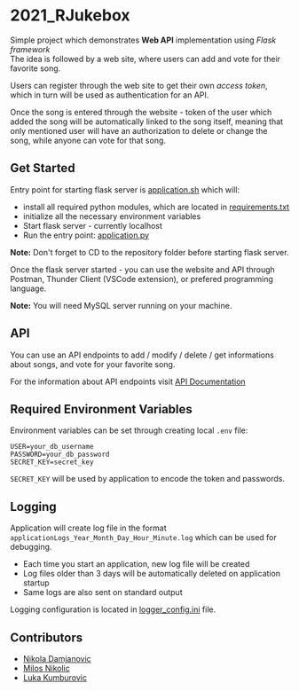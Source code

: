 # 2021_RJukebox

Simple project which demonstrates __Web API__ implementation using *Flask framework* <br>
The idea is followed by a web site, where users can add and vote for their favorite song.

Users can register through the web site to get their own *access token*, which in turn will be used as authentication for an API. <br>

Once the song is entered through the website - token of the user which added the song will be automatically linked to the song itself, meaning that only mentioned user will have an authorization to delete or change the song, while anyone can vote for that song.

## Get Started

Entry point for starting flask server is [application.sh](https://github.com/MATF-Computer-Networks-Projects/2021_RJukebox/blob/main/application.sh) which will:
* install all required python modules, which are located in [requirements.txt](https://github.com/MATF-Computer-Networks-Projects/2021_RJukebox/blob/main/requirements.txt)
* initialize all the necessary environment variables
* Start flask server - currently localhost
* Run the entry point: [application.py](https://github.com/MATF-Computer-Networks-Projects/2021_RJukebox/blob/main/application.py)

__Note:__ Don't forget to CD to the repository folder before starting flask server.

Once the flask server started - you can use the website and API through Postman, Thunder Client (VSCode extension), or prefered programming language.

__Note:__ You will need MySQL server running on your machine.

## API

You can use an API endpoints to add / modify / delete / get informations about songs, and vote for your favorite song. <br>

For the information about API endpoints visit [API Documentation](https://github.com/MATF-Computer-Networks-Projects/2021_RJukebox/blob/main/api/README.md)

## Required Environment Variables

Environment variables can be set through creating local `.env` file:

```
USER=your_db_username
PASSWORD=your_db_password
SECRET_KEY=secret_key
```

`SECRET_KEY` will be used by application to encode the token and passwords.

## Logging

Application will create log file in the format `applicationLogs_Year_Month_Day_Hour_Minute.log` which can be used for debugging.
* Each time you start an application, new log file will be created
* Log files older than 3 days will be automatically deleted on application startup
* Same logs are also sent on standard output

Logging configuration is located in [logger_config.ini](https://github.com/MATF-Computer-Networks-Projects/2021_RJukebox/blob/main/configurations/logger_config.ini) file.

## Contributors

* [Nikola Damjanovic](https://github.com/damiapp)
* [Milos Nikolic](https://github.com/somislav)
* [Luka Kumburovic](https://github.com/SpotRZ)
